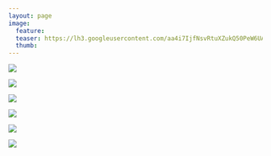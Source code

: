 ```yaml
---
layout: page
image:
  feature:
  teaser: https://lh3.googleusercontent.com/aa4i7IjfNsvRtuXZukQ50PeW6UAVn1GbTJtcFgGbvBg=w245-h163-no
  thumb:
---
```


![](https://lh3.googleusercontent.com/WQpQr7CJuCJyUzBA9ANaJdV31KibJ19JN8CzXQ5_Ivw=w800)

![](https://lh3.googleusercontent.com/_gIA4D2Ss4pqObTSSkIOO3yQuioF2F1nmFg4-RfhA-o=w800)

![](https://lh3.googleusercontent.com/SKveoq7kibCnDWniy4-z5ssc_NyfMhyf4HsyOfvn6fQ=w800)

![](https://lh3.googleusercontent.com/naB2cfeB_SjUcN9mfwFdC4RFOlgmc_H3wdVug9anzKQ=w800)

![](https://lh3.googleusercontent.com/cMbsaWJb-zzqywXiKJCjvdC6BF6JfQoyCx1bOrvI2yo=w800)

![](https://lh3.googleusercontent.com/_e0WFkslHJMoOJ_Cs7gxNGHSwft1HmMFG_IHQfdw12k=w800)
